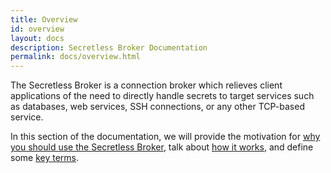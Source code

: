 ```yaml
---
title: Overview
id: overview
layout: docs
description: Secretless Broker Documentation
permalink: docs/overview.html
---
```


The Secretless Broker is a connection broker which relieves client applications of the need
to directly handle secrets to target services such as databases, web services, SSH
connections, or any other TCP-based service.

In this section of the documentation, we will provide the motivation for
[why you should use the Secretless Broker](/docs/overview/why_secretless.html), talk about [how it works](/docs/overview/how_it_works.html),
and define some [key terms](/docs/overview/key_terms.html).